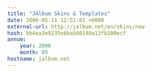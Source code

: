 ```yaml
---
title: "JAlbum Skins & Templates"
date: 2006-05-11 12:51:01 +0000
external-url: http://jalbum.net/en/skins/new
hash: bb4ea3e9235e6ba560140a13fb100ecf
annum:
    year: 2006
    month: 05
hostname: jalbum.net
---
```



